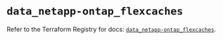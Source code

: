 # `data_netapp-ontap_flexcaches`

Refer to the Terraform Registry for docs: [`data_netapp-ontap_flexcaches`](https://registry.terraform.io/providers/netapp/netapp-ontap/2.3.0/docs/data-sources/flexcaches).
